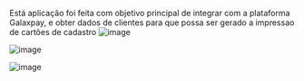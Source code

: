 Está aplicação foi feita com objetivo principal de integrar com a plataforma Galaxpay, e obter dados de clientes para que possa ser gerado a impressao de cartões de cadastro
![image](https://user-images.githubusercontent.com/98482410/198423355-7241eaf7-b800-4656-9388-604443f6bc29.png)

![image](https://user-images.githubusercontent.com/98482410/198423457-61f1923d-6b94-4e92-ae03-99ef000f8bf7.png)

![image](https://user-images.githubusercontent.com/98482410/198423490-ac3f9582-a877-4259-a038-b1c9eed1c7fd.png)
